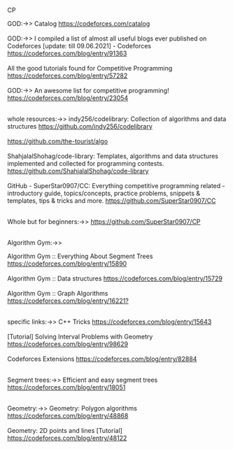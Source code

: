 CP

GOD:->>
Catalog <https://codeforces.com/catalog> </br></br>
GOD:->>
I compiled a list of almost all useful blogs ever published on Codeforces [update: till 09.06.2021] - Codeforces <https://codeforces.com/blog/entry/91363> </br></br>
All the good tutorials found for Competitive Programming <https://codeforces.com/blog/entry/57282> </br></br>
GOD:->>
An awesome list for competitive programming! <https://codeforces.com/blog/entry/23054> </br></br>



whole resources:->>
indy256/codelibrary: Collection of algorithms and data structures <https://github.com/indy256/codelibrary> </br></br>
https://github.com/the-tourist/algo </br></br>
ShahjalalShohag/code-library: Templates, algorithms and data structures implemented and collected for programming contests. <https://github.com/ShahjalalShohag/code-library> </br></br>
GitHub - SuperStar0907/CC: Everything competitive programming related - introductory guide, topics/concepts, practice problems, snippets & templates, tips & tricks and more. <https://github.com/SuperStar0907/CC> </br></br>


Whole but for beginners:->>
https://github.com/SuperStar0907/CP </br></br>

Algorithm Gym:->>

Algorithm Gym :: Everything About Segment Trees <https://codeforces.com/blog/entry/15890> </br></br>
Algorithm Gym :: Data structures <https://codeforces.com/blog/entry/15729> </br></br>
Algorithm Gym :: Graph Algorithms <https://codeforces.com/blog/entry/16221?> </br></br>



specific links:->>
C++ Tricks <https://codeforces.com/blog/entry/15643> </br></br>
[Tutorial] Solving Interval Problems with Geometry <https://codeforces.com/blog/entry/98629> </br></br>
Codeforces Extensions <https://codeforces.com/blog/entry/82884> </br></br>

Segment trees:->>
Efficient and easy segment trees <https://codeforces.com/blog/entry/18051> </br></br>

Geometry:->>
Geometry: Polygon algorithms <https://codeforces.com/blog/entry/48868> </br></br>
Geometry: 2D points and lines [Tutorial] <https://codeforces.com/blog/entry/48122> </br></br>

